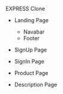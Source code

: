 EXPRESS Clone

- Landing Page 
    - Navabar 
    - Footer
 
- SignUp Page
- SignIn Page
- Product Page
- Description Page
